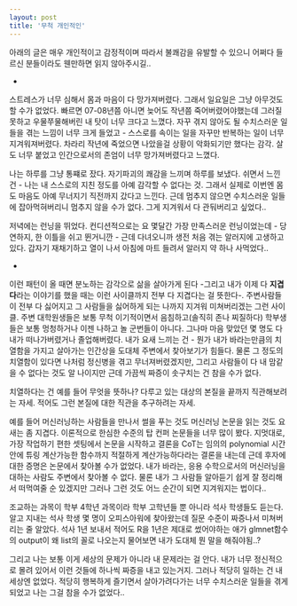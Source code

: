 ```yaml
---
layout: post
title: '무척 개인적인'
---
```


아래의 글은 매우 개인적이고 감정적이며 따라서 불쾌감을 유발할 수 있으니 어쩌다 들르신 분들이라도 웬만하면 읽지 않아주시길..

-

스트레스가 너무 심해서 몸과 마음이 다 망가져버렸다. 그래서 일요일은 그냥 아무것도 할 수가 없었다. 빠르면 07-08년쯤 아니면 늦어도 작년쯤 죽어버렸어야했는데 그러질 못하고 우물쭈물해버린 내 탓이 너무 크다고 느꼈다. 자꾸 겪지 않아도 될 수치스러운 일들을 겪는 느낌이 너무 크게 들었고 - 스스로를 속이는 일을 자꾸만 반복하는 일이 너무 지겨워져버렸다. 차라리 작년에 죽었으면 나았을걸 상황이 악화되기만 했다는 감각. 살도 너무 붙었고 인간으로서의 존엄이 너무 망가져버렸다고 느꼈다.

나는 하루를 그냥 통쨰로 잤다. 자기파괴의 쾌감을 느끼며 하루를 보냈다. 쉬면서 느낀 건 - 나는 내 스스로의 지친 정도를 아예 감각할 수 없다는 것. 그래서 실제로 이번엔 몸도 마음도 아예 무너지기 직전까지 갔다고 느낀다. 근데 멈추지 않으면 수치스러운 일들에 잡아먹혀버리니 멈추지 않을 수가 없다. 그게 지겨워서 다 관둬버리고 싶었다.. 

저녁에는 런닝을 뛰었다. 컨디션적으로는 요 몇달간 가장 만족스러운 런닝이었는데 - 당연하지, 한 이틀을 쉬고 뛴거니깐 - 근데 다녀오니까 생전 처음 겪는 알러지에 고생하고 있다. 갑자기 재채기하고 열이 나서 아침에 마트 들려서 알러지 약 하나 사먹었다.. 

-

이런 패턴이 올 때면 분노하는 감각으로 삶을 살아가게 된다 -그리고 내가 이제 다 **지겹다**라는 이야기를 했을 때는 이런 사이클까지 전부 다 지겹다는 걸 뜻한다-. 주변사람들이 전부 다 싫어지고 그 사람들을 싫어하게 되는 나까지 지겨워 미쳐버리겠는 그런 사이클. 주변 대학원생들은 보통 무척 이기적이면서 음침하고(솔직히 존나 찌질하다) 학부생들은 보통 멍청하거나 이젠 나하고 놀 군번들이 아니다. 그나마 마음 맞았던 몇 명도 다 내가 떠나가버렸거나 졸업해버렸다. 내가 요새 느끼는 건 - 뭔가 내가 바라는만큼의 치열함을 가지고 살아가는 인간상을 도대체 주변에서 찾아보기가 힘들다. 물론 그 정도의 치열함이 있다면 나처럼 정신병을 겪고 무너져버렸겠지만, 그리고 사람들이 다 내 맘같을 수 없다는 것도 알 나이지만 근데 가끔씩 짜증이 솟구치는 건 참을 수가 없다. 

치열하다는 건 예를 들어 무엇을 뜻하나? 다루고 있는 대상의 본질을 끝까지 직관해보려는 자세. 적어도 그런 본질에 대한 직관을 추구하려는 자세. 

예를 들어 머신러닝하는 사람들을 만나서 썰을 푸는 것도 머신러닝 논문을 읽는 것도 요새는 좀 지겹다. 이론적으로 한심한 수준의 탑 컨퍼 논문들을 너무 많이 봤다. 지멋대로, 가장 작업하기 편한 셋팅에서 논문을 시작하고 결론을 CoT는 임의의 polynomial 시간 안에 튜링 계산가능한 함수까지 적절하게 계산가능하다라는 결론을 내는데 근데 후자에 대한 증명은 논문에서 찾아볼 수가 없었다. 내가 바라는, 응용 수학으로서의 머신러닝을 대하는 사람도 주변에서 찾아볼 수 없다. 물론 내가 그 사람들 알아듣기 쉽게 잘 정리해서 떠먹여줄 순 있겠지만 그러나 그런 것도 어느 순간이 되면 지겨워지는 법이다..

조교하는 과목이 학부 4학년 과목이라 학부 고학년들 뿐 아니라 석사 학생들도 듣는다. 알고 지내는 석사 학생 몇 명이 오피스아워에 찾아왔는데 질문 수준이 짜증나서 미쳐버리는 줄 알았다. 석사 1년 보내서 적어도 R을 1년은 제대로 썼어야하는 애가 glmnet함수의 output이 왜 list의 꼴로 나오는지 물어보면 내가 도대체 뭔 말을 해줘야됨..? 

그리고 나는 보통 이게 세상의 문제가 아니라 내 문제라는 걸 안다. 내가 너무 정신적으로 몰려 있어서 이런 것들에 하나씩 짜증을 내고 있는거지. 그러나 적당히 일하는 건 내 세상엔 없었다. 적당히 행복하게 즐기면서 살아가려다가는 너무 수치스러운 일들을 겪게 되었고 나는 그걸 참을 수가 없었다..



